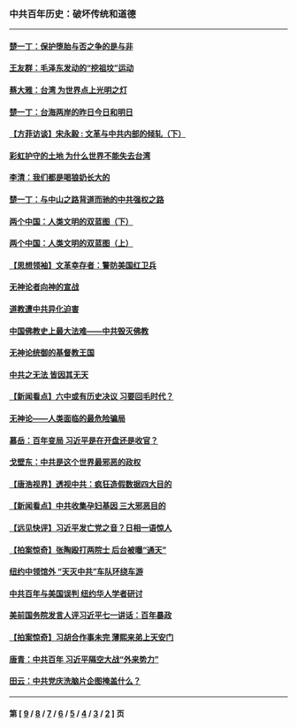 ### 中共百年历史：破坏传统和道德
---
#### [楚一丁：保护堕胎与否之争的是与非](../../pages/nf1176114/n13815642.md?10090430) 
#### [王友群：毛泽东发动的“挖祖坟”运动](../../pages/nf1176114/n13723639.md?10090430) 
#### [蔡大雅：台湾 为世界点上光明之灯](../../pages/nf1176114/n13531530.md?10090430) 
#### [楚一丁：台海两岸的昨日今日和明日](../../pages/nf1176114/n13531468.md?10090430) 
#### [【方菲访谈】宋永毅 : 文革与中共内部的倾轧（下）](../../pages/nf1176114/n13486836.md?10090430) 
#### [彩虹护守的土地 为什么世界不能失去台湾](../../pages/nf1176114/n13476849.md?10090430) 
#### [李清：我们都是喝狼奶长大的](../../pages/nf1176114/n13471478.md?10090430) 
#### [楚一丁：与中山之路背道而驰的中共强权之路](../../pages/nf1176114/n13437270.md?10090430) 
#### [两个中国：人类文明的双蓝图（下）](../../pages/nf1176114/n13423132.md?10090430) 
#### [两个中国：人类文明的双蓝图（上）](../../pages/nf1176114/n13422687.md?10090430) 
#### [【思想领袖】文革幸存者：警防美国红卫兵](../../pages/nf1176114/n13339289.md?10090430) 
#### [无神论者向神的宣战](../../pages/nf1176114/n13281535.md?10090430) 
#### [道教遭中共异化迫害](../../pages/nf1176114/n13281463.md?10090430) 
#### [中国佛教史上最大法难——中共毁灭佛教](../../pages/nf1176114/n13281397.md?10090430) 
#### [无神论统御的基督教王国](../../pages/nf1176114/n13281280.md?10090430) 
#### [中共之无法 皆因其无天](../../pages/nf1176114/n13281088.md?10090430) 
#### [【新闻看点】六中或有历史决议 习要回毛时代？](../../pages/nf1176114/n13222895.md?10090430) 
#### [无神论——人类面临的最危险骗局](../../pages/nf1176114/n13196137.md?10090430) 
#### [慕岳：百年变局 习近平是在开盘还是收官？](../../pages/nf1176114/n13206516.md?10090430) 
#### [戈壁东：中共是这个世界最邪恶的政权](../../pages/nf1176114/n13085641.md?10090430) 
#### [【唐浩视界】透视中共：疯狂造假数据四大目的](../../pages/nf1176114/n13080590.md?10090430) 
#### [【新闻看点】中共收集孕妇基因 三大邪恶目的](../../pages/nf1176114/n13077182.md?10090430) 
#### [【远见快评】习近平发亡党之音？日相一语惊人](../../pages/nf1176114/n13074809.md?10090430) 
#### [【拍案惊奇】张陶殴打两院士 后台被曝“通天”](../../pages/nf1176114/n13070496.md?10090430) 
#### [纽约中领馆外 “天灭中共”车队环绕车游](../../pages/nf1176114/n13070693.md?10090430) 
#### [中共百年与美国误判 纽约华人学者研讨](../../pages/nf1176114/n13067969.md?10090430) 
#### [美前国务院发言人评习近平七一讲话：百年暴政](../../pages/nf1176114/n13066986.md?10090430) 
#### [【拍案惊奇】习胡合作事未完 薄熙来弟上天安门](../../pages/nf1176114/n13065867.md?10090430) 
#### [唐青：中共百年 习近平隔空大战“外来势力”](../../pages/nf1176114/n13065976.md?10090430) 
#### [田云：中共党庆洗脑片企图掩盖什么？](../../pages/nf1176114/n13064395.md?10090430) 

---
#### 第 [ [9](./9.md?10090430) / [8](./8.md?10090430) / [7](./7.md?10090430) / [6](./6.md?10090430) / [5](./5.md?10090430) / [4](./4.md?10090430) / [3](./3.md?10090430) / [2](./2.md?10090430) ] 页
